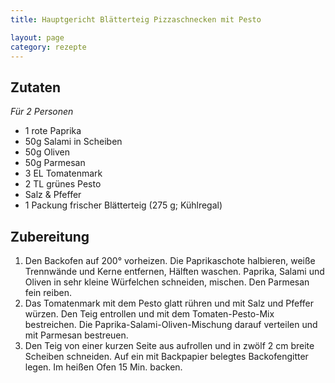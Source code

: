 ```yaml
---
title: Hauptgericht Blätterteig Pizzaschnecken mit Pesto

layout: page
category: rezepte
---
```


Zutaten
-------
*Für 2 Personen*

- 1 rote Paprika
- 50g Salami in Scheiben
- 50g Oliven
- 50g Parmesan
- 3 EL Tomatenmark
- 2 TL grünes Pesto
- Salz & Pfeffer
- 1 Packung frischer Blätterteig (275 g; Kühlregal)

Zubereitung
-----------
1. Den Backofen auf 200° vorheizen. Die Paprikaschote halbieren, weiße Trennwände und Kerne entfernen, Hälften waschen. 
Paprika, Salami und Oliven in sehr kleine Würfelchen schneiden, mischen. Den Parmesan fein reiben.
2. Das Tomatenmark mit dem Pesto glatt rühren und mit Salz und Pfeffer würzen. 
Den Teig entrollen und mit dem Tomaten-Pesto-Mix bestreichen. 
Die Paprika-Salami-Oliven-Mischung darauf verteilen und mit Parmesan bestreuen.
3. Den Teig von einer kurzen Seite aus aufrollen und in zwölf 2 cm breite Scheiben schneiden. 
Auf ein mit Backpapier belegtes Backofengitter legen. Im heißen Ofen 15 Min. backen.
